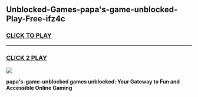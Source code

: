 
## Unblocked-Games-papa's-game-unblocked-Play-Free-ifz4c
<h3>
<a href="https://premium76.site?title=papa's-game-unblocked&ref=22A">CLICK TO PLAY</a></h3>
<hr>

<h3>
<a href="https://premium76.site?title=papa's-game-unblocked&ref=22A">CLICK 2 PLAY</a>
  
</h3>

<a href="https://premium76.site?title=papa's-game-unblocked&ref=22A"><img src="https://clearcache.store/games.png"></a>


**papa's-game-unblocked games unblocked: Your Gateway to Fun and Accessible Online Gaming**
